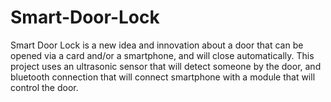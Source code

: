 # Smart-Door-Lock
Smart Door Lock is a new idea and innovation about a door that can be opened via a card and/or a smartphone, and will close automatically. This project uses an ultrasonic sensor that will detect someone by the door, and bluetooth connection that will connect smartphone with a module that will control the door.
